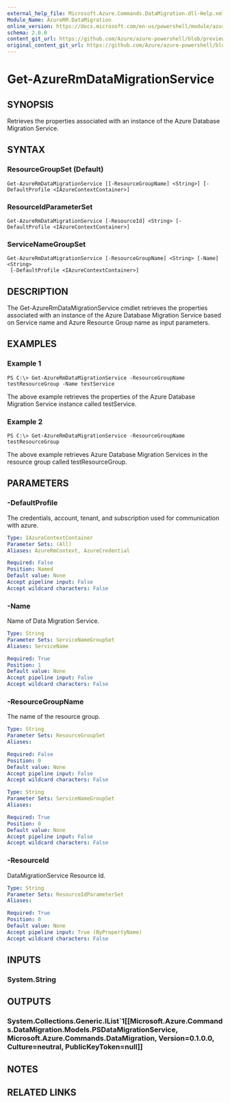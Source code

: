 ```yaml
---
external_help_file: Microsoft.Azure.Commands.DataMigration.dll-Help.xml
Module_Name: AzureRM.DataMigration
online_version: https://docs.microsoft.com/en-us/powershell/module/azurerm.datamigration/get-azurermdatamigrationservice
schema: 2.0.0
content_git_url: https://github.com/Azure/azure-powershell/blob/preview/src/ResourceManager/DataMigration/Commands.DataMigration/help/Get-AzureRmDataMigrationService.md
original_content_git_url: https://github.com/Azure/azure-powershell/blob/preview/src/ResourceManager/DataMigration/Commands.DataMigration/help/Get-AzureRmDataMigrationService.md
---
```


# Get-AzureRmDataMigrationService

## SYNOPSIS
Retrieves the properties associated with an instance of the Azure Database Migration Service. 

## SYNTAX

### ResourceGroupSet (Default)
```
Get-AzureRmDataMigrationService [[-ResourceGroupName] <String>] [-DefaultProfile <IAzureContextContainer>]
```

### ResourceIdParameterSet
```
Get-AzureRmDataMigrationService [-ResourceId] <String> [-DefaultProfile <IAzureContextContainer>]
```

### ServiceNameGroupSet
```
Get-AzureRmDataMigrationService [-ResourceGroupName] <String> [-Name] <String>
 [-DefaultProfile <IAzureContextContainer>]
```
## DESCRIPTION
The Get-AzureRmDataMigrationService cmdlet retrieves the properties associated with an instance of the Azure Database Migration Service based on Service name and Azure Resource Group name as input parameters. 

## EXAMPLES

### Example 1
```
PS C:\> Get-AzureRmDataMigrationService -ResourceGroupName testResourceGroup -Name testService
```

The above example retrieves the properties of the Azure Database Migration Service instance called testService. 

### Example 2
```
PS C:\> Get-AzureRmDataMigrationService -ResourceGroupName testResourceGroup 
```

The above example retrieves Azure Database Migration Services in the resource group called testResourceGroup. 

## PARAMETERS

### -DefaultProfile
The credentials, account, tenant, and subscription used for communication with azure.

```yaml
Type: IAzureContextContainer
Parameter Sets: (All)
Aliases: AzureRmContext, AzureCredential

Required: False
Position: Named
Default value: None
Accept pipeline input: False
Accept wildcard characters: False
```

### -Name
Name of Data Migration Service.

```yaml
Type: String
Parameter Sets: ServiceNameGroupSet
Aliases: ServiceName

Required: True
Position: 1
Default value: None
Accept pipeline input: False
Accept wildcard characters: False
```

### -ResourceGroupName
The name of the resource group.

```yaml
Type: String
Parameter Sets: ResourceGroupSet
Aliases: 

Required: False
Position: 0
Default value: None
Accept pipeline input: False
Accept wildcard characters: False
```

```yaml
Type: String
Parameter Sets: ServiceNameGroupSet
Aliases: 

Required: True
Position: 0
Default value: None
Accept pipeline input: False
Accept wildcard characters: False
```

### -ResourceId
DataMigrationService Resource Id.

```yaml
Type: String
Parameter Sets: ResourceIdParameterSet
Aliases: 

Required: True
Position: 0
Default value: None
Accept pipeline input: True (ByPropertyName)
Accept wildcard characters: False
```

## INPUTS

### System.String


## OUTPUTS

### System.Collections.Generic.IList`1[[Microsoft.Azure.Commands.DataMigration.Models.PSDataMigrationService, Microsoft.Azure.Commands.DataMigration, Version=0.1.0.0, Culture=neutral, PublicKeyToken=null]]


## NOTES

## RELATED LINKS





